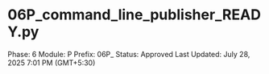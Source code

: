# 06P_command_line_publisher_READY.py

Phase: 6
Module: P
Prefix: 06P_
Status: Approved
Last Updated: July 28, 2025 7:01 PM (GMT+5:30)